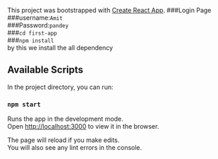 This project was bootstrapped with [Create React App](https://github.com/facebook/create-react-app).
###Login Page<br>
###username:`Amit`<br>
###Password:`pandey`<br>
###`cd first-app`<br>
###`npm install`<br>
by this we install the all dependency<br>

## Available Scripts

In the project directory, you can run:

### `npm start`

Runs the app in the development mode.<br>
Open [http://localhost:3000](http://localhost:3000) to view it in the browser.

The page will reload if you make edits.<br>
You will also see any lint errors in the console.
